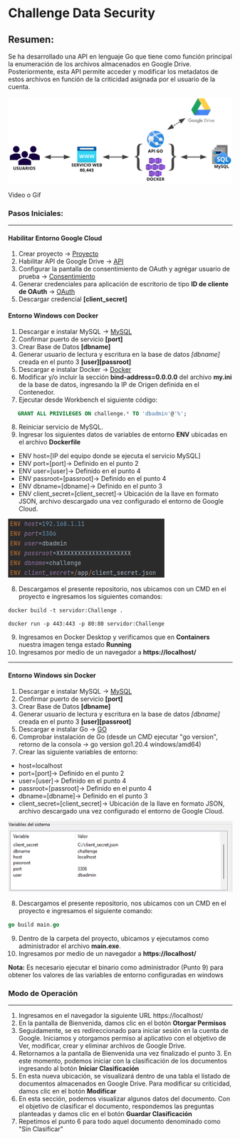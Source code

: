 # Challenge Data Security

## Resumen:

Se ha desarrollado una API en lenguaje Go que tiene como función principal la enumeración de los archivos almacenados en Google Drive. Posteriormente, esta API permite acceder y modificar los metadatos de estos archivos en función de la criticidad asignada por el usuario de la cuenta. 

![](https://github.com/JossephRojasSantos/Challenge-DataSecurity/blob/master/png/Diagrama%20-%20Arquitectura.png)


Video o Gif
### Pasos Iniciales:
------
#### Habilitar Entorno Google Cloud

1. Crear proyecto -> [Proyecto](https://console.cloud.google.com/projectcreate?previousPage=%2Fapis%2Fdashboard%3Fhl%3Des-419%26project%3Dchallenge-395013&organizationId=0&hl=es-419)
2. Habilitar API de Google Drive -> [API](https://console.cloud.google.com/apis/library/drive.googleapis.com?hl=es-419&organizationId=0&project=challenge-395013)
3. Configurar la pantalla de consentimiento de OAuth y agrégar usuario de prueba -> [Consentimiento](https://console.cloud.google.com/apis/credentials/consent?hl=es-419)
4. Generar credenciales para aplicación de escritorio de tipo **ID de cliente de OAuth** -> [OAuth](https://console.cloud.google.com/apis/credentials?hl=es-419) 
5. Descargar credencial **[client_secret]**
#### Entorno Windows con Docker

1. Descargar e instalar MySQL ->  [MySQL](https://downloads.mysql.com/archives/get/p/23/file/mysql-8.0.33-winx64-debug-test.zip)
2. Confirmar puerto de servicio **[port]**
3. Crear Base de Datos **[dbname]**
4. Generar usuario de lectura y escritura en la base de datos *[dbname]* creada en el punto 3 **[user][passroot]**
5. Descargar e instalar Docker -> [Docker](https://desktop.docker.com/win/main/amd64/Docker%20Desktop%20Installer.exe)
6. Modificar y/o incluir la sección **bind-address=0.0.0.0** del archivo **my.ini** de la base de datos, ingresando la IP de Origen definida en el Contenedor.
7. Ejecutar desde Workbench el siguiente código:
```SQL
   GRANT ALL PRIVILEGES ON challenge.* TO 'dbadmin'@'%';
```
8. Reiniciar servicio de MySQL. 
9. Ingresar los siguientes datos de variables de entorno **ENV** ubicadas en el archivo **Dockerfile**

* ENV host=[IP del equipo donde se ejecuta el servicio MySQL]
* ENV port=[port]-> Definido en el punto 2
* ENV user=[user]-> Definido en el punto 4
* ENV passroot=[passroot]-> Definido en el punto 4
* ENV dbname=[dbname]-> Definido en el punto 3
* ENV client_secret=[client_secret]-> Ubicación de la llave en formato JSON, archivo descargado una vez configurado el entorno de Google Cloud.

![](https://github.com/JossephRojasSantos/Challenge-DataSecurity/blob/master/png/ENVDockerFile.png)

8. Descargamos el presente repositorio, nos ubicamos con un CMD en el proyecto e ingresamos los siguientes comandos:
```docker
docker build -t servidor:Challenge .
```
```docker
docker run -p 443:443 -p 80:80 servidor:Challenge
```
9. Ingresamos en Docker Desktop y verificamos que en **Containers** nuestra imagen tenga estado **Running**
10. Ingresamos por medio de un navegador a **https://localhost/**
------
#### Entorno Windows sin Docker

1. Descargar e instalar MySQL ->  [MySQL](https://downloads.mysql.com/archives/get/p/23/file/mysql-8.0.33-winx64-debug-test.zip)
2. Confirmar puerto de servicio **[port]**
3. Crear Base de Datos **[dbname]**
4. Generar usuario de lectura y escritura en la base de datos *[dbname]* creada en el punto 3 **[user][passroot]**
5. Descargar e instalar Go -> [GO](https://dl.google.com/go/go1.20.4.windows-amd64.msi)
6. Comprobar instalación de Go (desde un CMD ejecutar "go version", retorno de la consola -> go version go1.20.4 windows/amd64)
7. Crear las siguiente variables de entorno:

* host=localhost
* port=[port]-> Definido en el punto 2
* user=[user]-> Definido en el punto 4
* passroot=[passroot]-> Definido en el punto 4
* dbname=[dbname]-> Definido en el punto 3
* client_secret=[client_secret]-> Ubicación de la llave en formato JSON, archivo descargado una vez configurado el entorno de Google Cloud.


![](https://github.com/JossephRojasSantos/Challenge-DataSecurity/blob/master/png/Variables%20de%20Entorno.png)

8. Descargamos el presente repositorio, nos ubicamos con un CMD en el proyecto e ingresamos el siguiente comando:
```go
go build main.go
```
9. Dentro de la carpeta del proyecto, ubicamos y ejecutamos como administrador el archivo **main.exe**.    
10. Ingresamos por medio de un navegador a **https://localhost/**

**Nota:** Es necesario ejecutar el binario como administrador (Punto 9) para obtener los valores de las variables de entorno configuradas en windows

### Modo de Operación 

------
1. Ingresamos en el navegador la siguiente URL https://localhost/
2. En la pantalla de Bienvenida, damos clic en el botón **Otorgar Permisos**
3. Seguidamente, se es redireccionado para iniciar sesión en la cuenta de Google. Iniciamos y otorgamos permiso al aplicativo con el objetivo de Ver, modificar, crear y eliminar archivos de Google Drive.
4. Retornamos a la pantalla de Bienvenida una vez finalizado el punto 3. En este momento, podemos iniciar con la clasificación de los documentos ingresando al botón **Iniciar Clasificación**
5. En esta nueva ubicación, se visualizará dentro de una tabla el listado de documentos almacenados en Google Drive. Para modificar su criticidad, damos clic en el botón **Modificar** 
6. En esta sección, podemos visualizar algunos datos del documento. Con el objetivo de clasificar el documento, respondemos las preguntas planteadas y damos clic en el botón **Guardar Clasificación**
7. Repetimos el punto 6 para todo aquel documento denominado como "Sin Clasificar"

